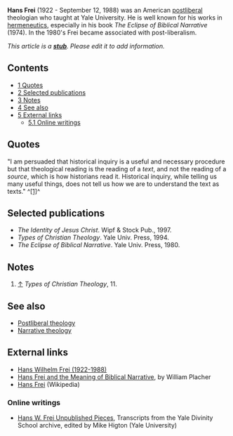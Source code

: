 **Hans Frei** (1922 - September 12, 1988) was an American
[postliberal](Postliberal "Postliberal") theologian who taught at
Yale University. He is well known for his works in
[hermeneutics](Hermeneutics "Hermeneutics"), especially in his book
*The Eclipse of Biblical Narrative* (1974). In the 1980's Frei
became associated with post-liberalism.

*This article is a **[stub](http://www.theopedia.com/Category:Theopedia_stubs "Category:Theopedia stubs")**. Please edit it to add information.*
## Contents

-   [1 Quotes](#Quotes)
-   [2 Selected publications](#Selected_publications)
-   [3 Notes](#Notes)
-   [4 See also](#See_also)
-   [5 External links](#External_links)
    -   [5.1 Online writings](#Online_writings)


## Quotes

"I am persuaded that historical inquiry is a useful and necessary
procedure but that theological reading is the reading of a *text*,
and not the reading of a *source*, which is how historians read it.
Historical inquiry, while telling us many useful things, does not
tell us how we are to understand the text as texts."
^[[1]](#note-0)^

## Selected publications

-   *The Identity of Jesus Christ*. Wipf & Stock Pub., 1997.
-   *Types of Christian Theology*. Yale Univ. Press, 1994.
-   *The Eclipse of Biblical Narrative*. Yale Univ. Press, 1980.

## Notes

1.  [↑](#ref-0) *Types of Christian Theology*, 11.

## See also

-   [Postliberal theology](Postliberal_theology "Postliberal theology")
-   [Narrative theology](Narrative_theology "Narrative theology")

## External links

-   [Hans Wilhelm Frei (1922-1988)](http://www.people.ex.ac.uk/mahigton/Frei.html)
-   [Hans Frei and the Meaning of Biblical Narrative](http://www.religion-online.org/showarticle.asp?title=15),
    by William Placher
-   [Hans Frei](http://en.wikipedia.org/wiki/Hans_Frei "w:Hans Frei")
    (Wikipedia)

### Online writings

-   [Hans W. Frei Unpublished Pieces](http://people.exeter.ac.uk/mahigton/frei/transcripts.html),
    Transcripts from the Yale Divinity School archive, edited by Mike
    Higton (Yale University)



